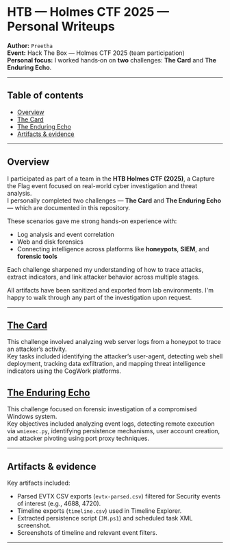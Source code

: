 # HTB — Holmes CTF 2025 — Personal Writeups

**Author:** `Preetha`  
**Event:** Hack The Box — Holmes CTF 2025 (team participation)  
**Personal focus:** I worked hands‑on on **two** challenges: **The Card** and **The Enduring Echo**.  

---

## Table of contents
- [Overview](#overview)
- [The Card](#the-card)
- [The Enduring Echo](#the-enduring-echo)
- [Artifacts & evidence](#artifacts--evidence)

---

## Overview

I participated as part of a team in the **HTB Holmes CTF (2025)**, a Capture the Flag event focused on real-world cyber investigation and threat analysis.  
I personally completed two challenges — **The Card** and **The Enduring Echo** — which are documented in this repository.

These scenarios gave me strong hands-on experience with:

- Log analysis and event correlation  
- Web and disk forensics  
- Connecting intelligence across platforms like **honeypots**, **SIEM**, and **forensic tools**

Each challenge sharpened my understanding of how to trace attacks, extract indicators, and link attacker behavior across multiple stages.

All artifacts have been sanitized and exported from lab environments. I'm happy to walk through any part of the investigation upon request.

---
## [The Card](/HTB-Holmes-CTF/The_Card.md)

This challenge involved analyzing web server logs from a honeypot to trace an attacker’s activity.  
Key tasks included identifying the attacker’s user-agent, detecting web shell deployment, tracking data exfiltration, and mapping threat intelligence indicators using the CogWork platforms.

## [The Enduring Echo](/HTB-Holmes-CTF/The_Enduring_Echo.md)

This challenge focused on forensic investigation of a compromised Windows system.  
Key objectives included analyzing event logs, detecting remote execution via `wmiexec.py`, identifying persistence mechanisms, user account creation, and attacker pivoting using port proxy techniques.

---
## Artifacts & evidence
Key artifacts included:
- Parsed EVTX CSV exports (`evtx-parsed.csv`) filtered for Security events of interest (e.g., 4688, 4720).  
- Timeline exports (`timeline.csv`) used in Timeline Explorer.  
- Extracted persistence script (`JM.ps1`) and scheduled task XML screenshot.  
- Screenshots of timeline and relevant event filters.
---